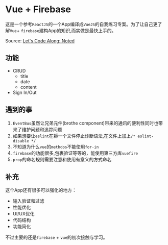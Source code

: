 # Vue + Firebase

这是一个参考`ReactJS`的一个App编译成`VueJS`的自我练习专案。为了让自己更了解`Vue`+ `firebase`建构App的知识,而实做是最快上手的。

Source: [Let's Code Along: Noted](https://www.youtube.com/playlist?list=PL57atfCFqj2g46GOvNNU1cnBUv3_X-uot)
## 功能
* CRUD
  * title
  * date
  * content
* Sign In/Out

## 遇到的事
1. `EventBus`虽然让兄弟元件(brothe component)带来的通讯的便利性同时也带来了维护问题和追踪问题
2. 如果想要让`eslint`在耨一个文件停止诊断语法,在文件上加上`/* eslint-disable */`
3. 不知道为什么`vue`的`methdos`不能使用`for-in`
4. `firebase`的功能很多,包裹验证等等的，能使用第三方库`vuefire`
5. `prop`的命名规则需要注意和使用有意义的方式命名

## 补充
这个App还有很多可以强化的地方：
* 输入验证和过滤
* 性能优化
* UI/UX优化
* 代码结构
* 功能简化

不过主要的还是`firebase` + `vue`的初次接触与学习。
